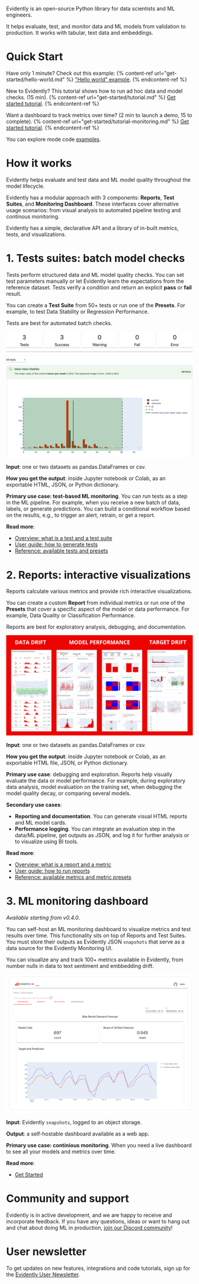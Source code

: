 Evidently is an open-source Python library for data scientists and ML engineers. 

It helps evaluate, test, and monitor data and ML models from validation to production. It works with tabular, text data and embeddings.

# Quick Start

Have only 1 minute? Check out this example:
{% content-ref url="get-started/hello-world.md" %}
["Hello world" example](get-started/hello-world.md). 
{% endcontent-ref %}

New to Evidently? This tutorial shows how to run ad hoc data and model checks. (15 min).
{% content-ref url="get-started/tutorial.md" %}
[Get started tutorial](get-started/tutorial.md). 
{% endcontent-ref %}

Want a dashboard to track metrics over time? (2 min to launch a demo, 15 to complete).
{% content-ref url="get-started/tutorial-monitoring.md" %}
[Get started tutorial](get-started/tutorial-monitoring.md). 
{% endcontent-ref %}

You can explore mode code [examples](examples/examples.md). 

# How it works 

Evidently helps evaluate and test data and ML model quality throughout the model lifecycle.

Evidently has a modular approach with 3 components: **Reports**, **Test Suites**, and **Monitoring Dashboard**. These interfaces cover alternative usage scenarios: from  visual analysis to automated pipeline testing and continous monitoring.

Evidently has a simple, declarative API and a library of in-built metrics, tests, and visualizations.

# 1. Tests suites: batch model checks 

Tests perform structured data and ML model quality checks. You can set test parameters manually or let Evidently learn the expectations from the reference dataset. Tests verify a condition and return an explicit **pass** or **fail** result. 
 
You can create a **Test Suite** from 50+ tests or run one of the **Presets**. For example, to test Data Stability or Regression Performance.

Tests are best for automated batch checks.
 
![Example of an Evidently test](.gitbook/assets/main/evidently_tests_main-min.png)

**Input**: one or two datasets as pandas.DataFrames or csv.
 
**How you get the output**: inside Jupyter notebook or Colab, as an exportable HTML, JSON, or Python dictionary.
 
**Primary use case: test-based ML monitoring**. You can run tests as a step in the ML pipeline. For example, when you receive a new batch of data, labels, or generate predictions. You can build a conditional workflow based on the results, e.g., to trigger an alert, retrain, or get a report.  

**Read more**:
* [Overview: what is a test and a test suite](introduction/core-concepts.md) 
* [User guide: how to generate tests](tests-and-reports/run-tests.md) 
* [Reference: available tests and presets](reference/all-tests.md) 

# 2. Reports: interactive visualizations

Reports calculate various metrics and provide rich interactive visualizations. 
 
You can create a custom **Report** from individual metrics or run one of the **Presets** that cover a specific aspect of the model or data performance. For example, Data Quality or Classification Performance.
 
Reports are best for exploratory analysis, debugging, and documentation.

![Evidently reports](.gitbook/assets/main/evidently_reports_main-min.png)

**Input**: one or two datasets as pandas.DataFrames or csv. 
 
**How you get the output**: inside Jupyter notebook or Colab, as an exportable HTML file, JSON, or Python dictionary.
 
**Primary use case**: debugging and exploration. Reports help visually evaluate the data or model performance. For example, during exploratory data analysis, model evaluation on the training set, when debugging the model quality decay, or comparing several models.  
 
**Secondary use cases**:
* **Reporting and documentation**. You can generate visual HTML reports and ML model cards.
* **Performance logging**. You can integrate an evaluation step in the data/ML pipeline, get outputs as JSON, and log it for further analysis or to visualize using BI tools.

**Read more**:
* [Overview: what is a report and a metric](introduction/core-concepts.md) 
* [User guide: how to run reports](tests-and-reports/get-reports.md) 
* [Reference: available metrics and metric presets](reference/all-metrics.md) 

# 3. ML monitoring dashboard

*Available starting from v0.4.0*. 

You can self-host an ML monitoring dashboard to visualize metrics and test results over time. This functionality sits on top of Reports and Test Suites. You must store their outputs as Evidently JSON `snapshots` that serve as a data source for the Evidently Monitoring UI.

You can visualize any and track 100+ metrics available in Evidently, from number nulls in data to text sentiment and embbedding drift.

![ML monitoring](.gitbook/assets/main/evidently_ml_monitoring_main-min.png)

**Input**: Evidently `snapshots`, logged to an object storage. 

**Output**: a self-hostable dashboard available as a web app.
  
**Primary use case: continious monitoring**. When you need a live dashboard to see all your models and metrics over time. 
 
**Read more**:
* [Get Started](get-started/tutorial-monitoring.md)

# Community and support 

Evidently is in active development, and we are happy to receive and incorporate feedback. If you have any questions, ideas or want to hang out and chat about doing ML in production, [join our Discord community](https://discord.com/invite/xZjKRaNp8b)!

# User newsletter

To get updates on new features, integrations and code tutorials, sign up for the [Evidently User Newsletter](https://www.evidentlyai.com/user-newsletter). 
